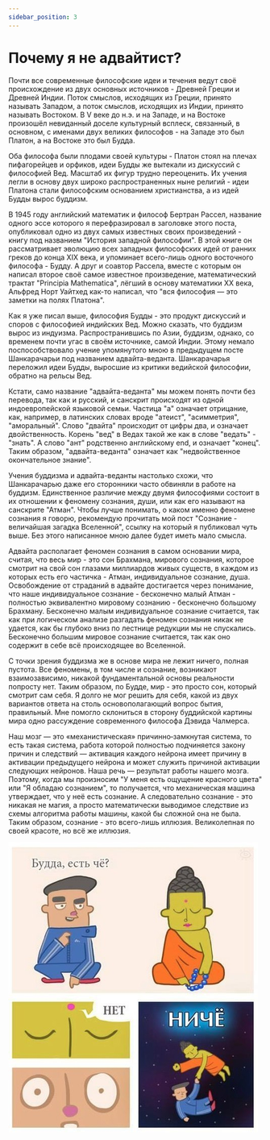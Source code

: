 ```yaml
---
sidebar_position: 3
---
```


# Почему я не адвайтист?

Почти все современные философские идеи и течения ведут своё происхождение из двух основных источников - Древней Греции и Древней Индии. Поток смыслов, исходящих из Греции, принято называть Западом, а поток смыслов, исходящих из Индии, принято называть Востоком. В V веке до н.э. и на Западе, и на Востоке произошёл невиданный доселе культурный всплеск, связанный, в основном, с именами двух великих философов - на Западе это был Платон, а на Востоке это был Будда.

Оба философа были плодами своей культуры - Платон стоял на плечах пифагорейцев и орфиков, идеи Будды же вытекали из дискуссий с философией Вед. Масштаб их фигур трудно переоценить. Их учения легли в основу двух широко распространенных ныне религий - идеи Платона стали философским основанием христианства, а из идей Будды вырос буддизм.

В 1945 году английский математик и философ Бертран Рассел, название одного эссе которого я перефразировал в заголовке этого поста, опубликовал одно из двух самых известных своих произведений - книгу под названием "История западной философии". В этой книге он рассматривает эволюцию всех западных философских идей от ранних греков до конца XIX века, и упоминает всего-лишь одного восточного философа - Будду. А друг и соавтор Рассела, вместе с которым он написал второе своё самое известное произведение, математический трактат "Principia Mathematica", лёгший в основу математики XX века, Альфред Норт Уайтхед как-то написал, что "вся философия — это заметки на полях Платона".

Как я уже писал выше, философия Будды - это продукт дискуссий и споров с философией индийских Вед. Можно сказать, что буддизм вырос из индуизма. Распространившись по Азии, буддизм, однако, со временем почти угас в своём источнике, самой Индии. Этому немало поспособствовало учение упомянутого мною в предыдущем посте Шанкарачарьи под названием адвайта-веданта. Шанкарачарья переложил идеи Будды, выросшие из критики ведийской философии, обратно на рельсы Вед.

Кстати, само название "адвайта-веданта" мы можем понять почти без перевода, так как и русский, и санскрит происходят из одной индоевропейской языковой семьи. Частица "а" означает отрицание, как, например, в латинских словах вроде "атеист", "асимметрия", "аморальный". Слово "двайта" происходит от цифры два, и означает двойственность. Корень "вед" в Ведах такой же как в слове "ведать" - "знать". А слово "ант" родственно английскому end, и означает "конец". Таким образом, "адвайта-веданта" означает как "недвойственное окончательное знание".

Учения буддизма и адвайта-веданты настолько схожи, что Шанкарачарью даже его сторонники часто обвиняли в работе на буддизм. Единственное различие между двумя философиями состоит в их отношении к феномену сознания, души, или как его называют на санскрите "Атман". Чтобы лучше понимать, о каком именно феномене сознания я говорю, рекомендую прочитать мой пост "Сознание - величайшая загадка Вселенной", ссылку на который я публиковал чуть выше. Без этого написанное мною далее будет иметь мало смысла.

Адвайта располагает феномен сознания в самом основании мира, считая, что весь мир - это сон Брахмана, мирового сознания, которое смотрит на свой сон глазами миллиардов живых существ, в каждом из которых есть его частичка - Атман, индивидуальное сознание, душа. Освобождение от страданий в адвайте достигается через понимание, что наше индивидуальное сознание - бесконечно малый Атман - полностью эквивалентно мировому сознанию - бесконечно большому Брахману. Бесконечно малым индивидуальное сознание считается, так как при логическом анализе разгадать феномен сознания никак не удается, как бы глубоко вниз по лестнице редукции мы не спускались. Бесконечно большим мировое сознание считается, так как оно содержит в себе всё происходящее во Вселенной.

С точки зрения буддизма же в основе мира не лежит ничего, полная пустота. Все феномены, в том числе и сознание, возникают взаимозависимо, никакой фундаментальной основы реальности попросту нет. Таким образом, по Будде, мир - это просто сон, который смотрит сам себя. Я долго не мог решить для себя, какой из двух вариантов ответа на столь основополагающий вопрос бытия, правильный. Мне помогло склониться в сторону буддийской картины мира одно рассуждение современного философа Дэвида Чалмерса.

Наш мозг — это «механистическая» причинно‑замкнутая система, то есть такая система, работа которой полностью подчиняется закону причин и следствий — активация каждого нейрона имеет причину в активации предыдущего нейрона и может служить причиной активации следующих нейронов. Наша речь — результат работы нашего мозга. Поэтому, когда мы произносим "У меня есть ощущение красного цвета" или "Я обладаю сознанием", то получается, что механическая машина утверждает, что у неё есть сознание. А следовательно сознание - это никакая не магия, а просто математически выводимое следствие из схемы алгоритма работы машины, какой бы сложной она не была. Таким образом, сознание - это всего-лишь иллюзия. Великолепная по своей красоте, но всё же иллюзия.

![buddha](./images/buddha-nothing.jpeg)
